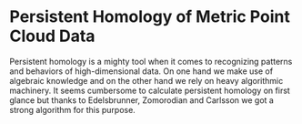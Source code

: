 # Persistent Homology of Metric Point Cloud Data
Persistent homology is a mighty tool when it comes to recognizing patterns and behaviors of high-dimensional data.
On one hand we make use of algebraic knowledge and on the other hand we rely on heavy algorithmic machinery.
It seems cumbersome to calculate persistent homology on first glance but thanks to Edelsbrunner, Zomorodian and Carlsson we got a strong algorithm for this purpose.

